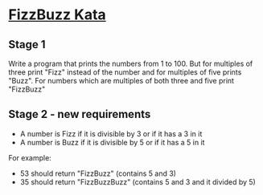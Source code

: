 # [FizzBuzz Kata](codingdojo.org/kata/FizzBuzz/)

## Stage 1

Write a program that prints the numbers from 1 to 100. But for multiples of three print "Fizz" instead of the number and for
multiples of five prints "Buzz". For numbers which are multiples of both three and five print "FizzBuzz"

## Stage 2 - new requirements

+ A number is Fizz if it is divisible by 3 or if it has a 3 in it
+ A number is Buzz if it is divisible by 5 or if it has a 5 in it

For example: 

+ 53 should return "FizzBuzz" (contains 5 and 3)
+ 35 should return "FizzBuzzBuzz" (contains 5 and 3 and it divided by 5)




